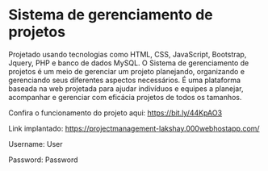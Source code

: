 # Sistema de gerenciamento de projetos
Projetado usando tecnologias como HTML, CSS, JavaScript, Bootstrap, Jquery, PHP e banco de dados MySQL. O Sistema de gerenciamento de projetos é um meio de gerenciar um projeto planejando, organizando e gerenciando seus diferentes aspectos necessários. É uma plataforma baseada na web projetada para ajudar indivíduos e equipes a planejar, acompanhar e gerenciar com eficácia projetos de todos os tamanhos.

Confira o funcionamento do projeto aqui: https://bit.ly/44KpAO3

Link implantado: https://projectmanagement-lakshay.000webhostapp.com/

Username: User

Password: Password
